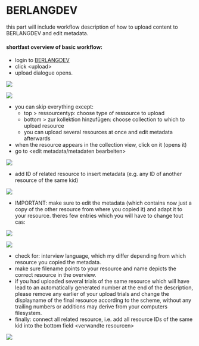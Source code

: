 # BERLANGDEV
this part will include workflow description of how to upload content to BERLANGDEV and edit metadata.
#### shortfast overview of basic workflow:
- login to [BERLANGDEV][1]
- click \<upload\>
- upload dialogue opens.

![][image-1]

![][image-2]

- you can skip everything except: 
	- top \> ressourcentyp: choose type of ressource to upload
	- bottom \> zur kollektion hinzufügen: choose collection to which to upload resource
	- you can upload several resources at once and edit metadata afterwards
- when the resource appears in the collection view, click on it (opens it)
- go to \<edit metadata/metadaten bearbeiten\>

![][image-3]

- add ID of related resource to insert metadata (e.g. any ID of another resource of the same kid)

![][image-4]

- IMPORTANT: make sure to edit the metadata (which contains now just a copy of the other resource from where you copied it) and adapt it to your resource. theres few entries which you will have to change tout cas:

![][image-5]

![][image-6]

- check for: interview language, which my differ depending from which resource you copied the metadata.
- make sure filename points to your resource and name depicts the correct resource in the overview.
- if you had uploaded several trials of the same resource which will have lead to an automatically generated number at the end of the description, please remove any earlier of your upload trials and change the displayname of the final resource according to the scheme, without any trailing numbers or additions may derive from your computers filesystem.
- finally: connect all related resource, i.e. add all resource IDs of the same kid into the bottom field \<verwandte resourcen\>

![][image-7]


[1]:	https://rs.cms.hu-berlin.de/berlangdev/pages/collection_manage.php

[image-1]:	https://ada-sub.dh-index.org/school/api/png/ses-overview/berlang_res_type.png
[image-2]:	https://ada-sub.dh-index.org/school/api/png/ses-overview/berlang_res_coll.png
[image-3]:	https://ada-sub.dh-index.org/school/api/png/ses-overview/berlang_ed_meta.png
[image-4]:	https://ada-sub.dh-index.org/school/api/png/ses-overview/berlang_copy_meta.png
[image-5]:	https://ada-sub.dh-index.org/school/api/png/ses-overview/berlang_res_name.png
[image-6]:	https://ada-sub.dh-index.org/school/api/png/ses-overview/berlang_res_filename.png
[image-7]:	https://ada-sub.dh-index.org/school/api/png/ses-overview/berlang_rel_res.png